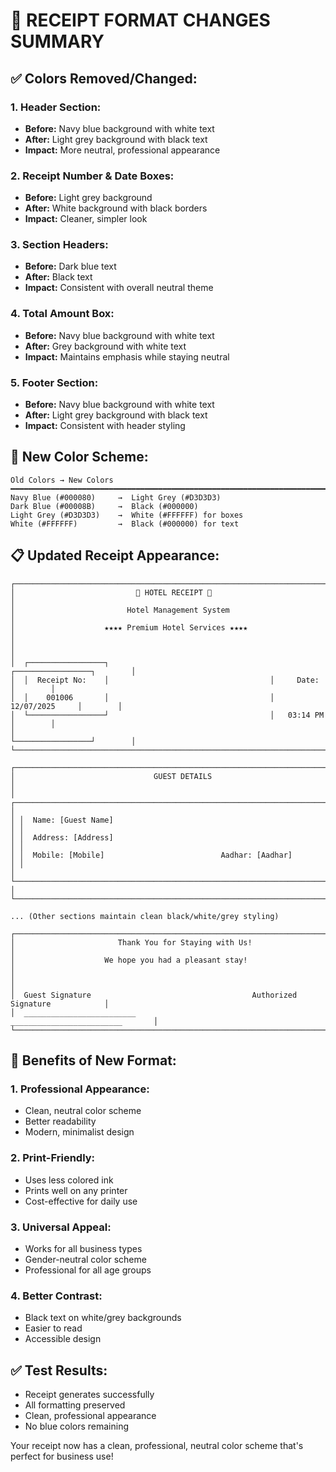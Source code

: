 # 🏨 RECEIPT FORMAT CHANGES SUMMARY

## ✅ **Colors Removed/Changed:**

### **1. Header Section:**
- **Before:** Navy blue background with white text
- **After:** Light grey background with black text
- **Impact:** More neutral, professional appearance

### **2. Receipt Number & Date Boxes:**
- **Before:** Light grey background
- **After:** White background with black borders
- **Impact:** Cleaner, simpler look

### **3. Section Headers:**
- **Before:** Dark blue text
- **After:** Black text
- **Impact:** Consistent with overall neutral theme

### **4. Total Amount Box:**
- **Before:** Navy blue background with white text
- **After:** Grey background with white text
- **Impact:** Maintains emphasis while staying neutral

### **5. Footer Section:**
- **Before:** Navy blue background with white text
- **After:** Light grey background with black text
- **Impact:** Consistent with header styling

## 🎨 **New Color Scheme:**

```
Old Colors → New Colors
━━━━━━━━━━━━━━━━━━━━━━━━━━━━━━━━━━━━━━━━━━━━━━━━━━━━━━━━━━━━━━━━━━━━━━━━━━━━━━━━━━━━━━━
Navy Blue (#000080)     →  Light Grey (#D3D3D3)
Dark Blue (#00008B)     →  Black (#000000)
Light Grey (#D3D3D3)    →  White (#FFFFFF) for boxes
White (#FFFFFF)         →  Black (#000000) for text
```

## 📋 **Updated Receipt Appearance:**

```
┌─────────────────────────────────────────────────────────────────────────────────────┐
│                           🏨 HOTEL RECEIPT 🏨                                       │
│                         Hotel Management System                                     │
│                    ★★★★ Premium Hotel Services ★★★★                                │
│                                                                                     │
│  ┌─────────────────┐                                    ┌─────────────────┐        │
│  │  Receipt No:    │                                    │     Date:       │        │
│  │    001006       │                                    │  12/07/2025     │        │
│  └─────────────────┘                                    │   03:14 PM      │        │
│                                                         └─────────────────┘        │
└─────────────────────────────────────────────────────────────────────────────────────┘

┌─────────────────────────────────────────────────────────────────────────────────────┐
│                               GUEST DETAILS                                         │
│ ┌─────────────────────────────────────────────────────────────────────────────────┐ │
│ │  Name: [Guest Name]                                                             │ │
│ │  Address: [Address]                                                             │ │
│ │  Mobile: [Mobile]                          Aadhar: [Aadhar]                     │ │
│ └─────────────────────────────────────────────────────────────────────────────────┘ │
└─────────────────────────────────────────────────────────────────────────────────────┘

... (Other sections maintain clean black/white/grey styling)

┌─────────────────────────────────────────────────────────────────────────────────────┐
│                       Thank You for Staying with Us!                               │
│                    We hope you had a pleasant stay!                                │
│                                                                                     │
│  Guest Signature                                    Authorized Signature            │
│  _________________________                          _________________________       │
└─────────────────────────────────────────────────────────────────────────────────────┘
```

## 🔧 **Benefits of New Format:**

### **1. Professional Appearance:**
- Clean, neutral color scheme
- Better readability
- Modern, minimalist design

### **2. Print-Friendly:**
- Uses less colored ink
- Prints well on any printer
- Cost-effective for daily use

### **3. Universal Appeal:**
- Works for all business types
- Gender-neutral color scheme
- Professional for all age groups

### **4. Better Contrast:**
- Black text on white/grey backgrounds
- Easier to read
- Accessible design

## ✅ **Test Results:**
- Receipt generates successfully
- All formatting preserved
- Clean, professional appearance
- No blue colors remaining

Your receipt now has a clean, professional, neutral color scheme that's perfect for business use!
